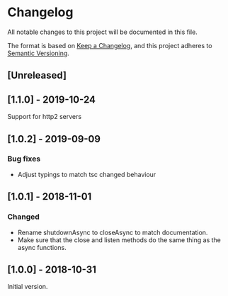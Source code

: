 # Changelog

All notable changes to this project will be documented in this file.

The format is based on [Keep a Changelog](https://keepachangelog.com/en/1.0.0/),
and this project adheres to [Semantic Versioning](https://semver.org/spec/v2.0.0.html).

## [Unreleased]

## [1.1.0] - 2019-10-24

Support for http2 servers

## [1.0.2] - 2019-09-09

### Bug fixes

-   Adjust typings to match tsc changed behaviour

## [1.0.1] - 2018-11-01

### Changed

-   Rename shutdownAsync to closeAsync to match documentation.
-   Make sure that the close and listen methods do the same thing as the async functions.

## [1.0.0] - 2018-10-31

Initial version.
